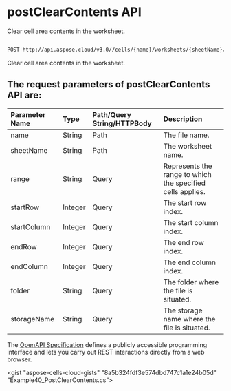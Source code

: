 # **postClearContents API**

Clear cell area contents in the worksheet. 

```bash

POST http://api.aspose.cloud/v3.0//cells/{name}/worksheets/{sheetName}/cells/clearcontents

```
Clear cell area contents in the worksheet.

## The request parameters of **postClearContents** API are: 

| Parameter Name | Type | Path/Query String/HTTPBody | Description | 
| :- | :- | :- |:- | 
|name|String|Path|The file name.|
|sheetName|String|Path|The worksheet name.|
|range|String|Query|Represents the range to which the specified cells applies.|
|startRow|Integer|Query|The start row index.|
|startColumn|Integer|Query|The start column index.|
|endRow|Integer|Query|The end row index.|
|endColumn|Integer|Query|The end column index.|
|folder|String|Query|The folder where the file is situated.|
|storageName|String|Query|The storage name where the file is situated.|


The [OpenAPI Specification](https://reference.aspose.cloud/cells/#/CellsController/PostClearContents) defines a publicly accessible programming interface and lets you carry out REST interactions directly from a web browser.

<gist "aspose-cells-cloud-gists" "8a5b324fdf3e574dbd747c1a1e24b05d" "Example40_PostClearContents.cs">

